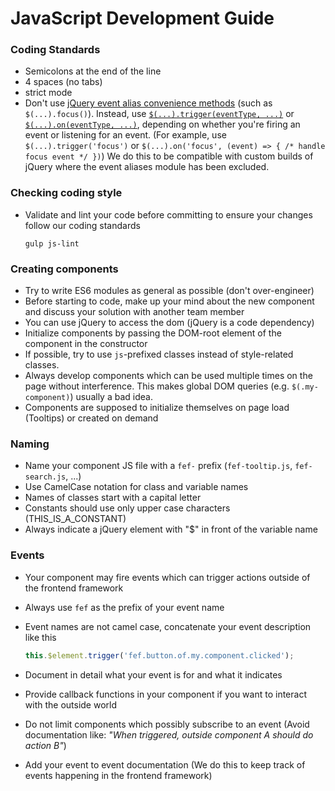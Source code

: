 # JavaScript Development Guide

### Coding Standards

- Semicolons at the end of the line
- 4 spaces (no tabs)
- strict mode
- Don't use [jQuery event alias convenience methods](https://github.com/jquery/jquery/blob/master/src/event/alias.js) (such as `$(...).focus()`). Instead, use [`$(...).trigger(eventType, ...)`](http://api.jquery.com/trigger/) or [`$(...).on(eventType, ...)`](http://api.jquery.com/on/), depending on whether you're firing an event or listening for an event. (For example, use `$(...).trigger('focus')` or `$(...).on('focus', (event) => { /* handle focus event */ })`) We do this to be compatible with custom builds of jQuery where the event aliases module has been excluded.

### Checking coding style

- Validate and lint your code before committing to ensure your changes follow our coding standards

  ```shell
  gulp js-lint
  ```


### Creating components

- Try to write ES6 modules as general as possible (don't over-engineer)
- Before starting to code, make up your mind about the new component and discuss your solution with another team member
- You can use jQuery to access the dom (jQuery is a code dependency)
- Initialize components by passing the DOM-root element of the component in the constructor
- If possible, try to use  `js`-prefixed classes instead of style-related classes.
- Always develop components which can be used multiple times on the page without interference. This makes global DOM queries (e.g. `$(.my-component)`) usually a bad idea.   
- Components are supposed to initialize themselves on page load (Tooltips) or created on demand


### Naming

- Name your component JS file with a `fef-` prefix (`fef-tooltip.js`, `fef-search.js`, ...)
- Use CamelCase notation for class and variable names
- Names of classes start with a capital letter
- Constants should use only upper case characters (THIS_IS_A_CONSTANT)
- Always indicate a jQuery element with "$" in front of the variable name


### Events

- Your component may fire events which can trigger actions outside of the frontend framework
- Always use `fef` as the prefix of your event name
- Event names are not camel case, concatenate your event description like this

  ```javascript
  this.$element.trigger('fef.button.of.my.component.clicked');
  ```

- Document in detail what your event is for and what it indicates
- Provide callback functions in your component if you want to interact with the outside world
- Do not limit components which possibly subscribe to an event (Avoid documentation like: *"When triggered, outside 
component A should do action B"*)
- Add your event to event documentation (We do this to keep track of events happening in the frontend framework)
